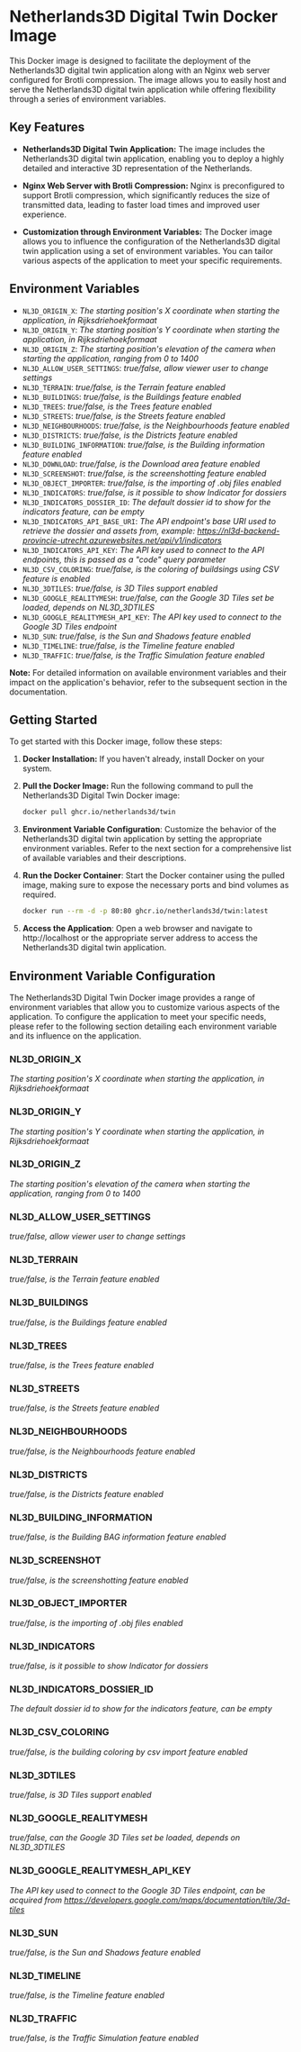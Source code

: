# Netherlands3D Digital Twin Docker Image

This Docker image is designed to facilitate the deployment of the Netherlands3D digital twin application along with an
Nginx web server configured for Brotli compression. The image allows you to easily host and serve the Netherlands3D
digital twin application while offering flexibility through a series of environment variables.

## Key Features

- **Netherlands3D Digital Twin Application:** The image includes the Netherlands3D digital twin application, enabling
  you to deploy a highly detailed and interactive 3D representation of the Netherlands.

- **Nginx Web Server with Brotli Compression:** Nginx is preconfigured to support Brotli compression, which
  significantly reduces the size of transmitted data, leading to faster load times and improved user experience.

- **Customization through Environment Variables:** The Docker image allows you to influence the configuration of the
  Netherlands3D digital twin application using a set of environment variables. You can tailor various aspects of the
  application to meet your specific requirements.

## Environment Variables

- `NL3D_ORIGIN_X`: *The starting position's X coordinate when starting the application, in Rijksdriehoekformaat*
- `NL3D_ORIGIN_Y`: *The starting position's Y coordinate when starting the application, in Rijksdriehoekformaat*
- `NL3D_ORIGIN_Z`: *The starting position's elevation of the camera when starting the application, ranging from 0 to 1400*
- `NL3D_ALLOW_USER_SETTINGS`: *true/false, allow viewer user to change settings*
- `NL3D_TERRAIN`: *true/false, is the Terrain feature enabled*
- `NL3D_BUILDINGS`: *true/false, is the Buildings feature enabled*
- `NL3D_TREES`: *true/false, is the Trees feature enabled*
- `NL3D_STREETS`: *true/false, is the Streets feature enabled*
- `NL3D_NEIGHBOURHOODS`: *true/false, is the Neighbourhoods feature enabled*
- `NL3D_DISTRICTS`: *true/false, is the Districts feature enabled*
- `NL3D_BUILDING_INFORMATION`: *true/false, is the Building information feature enabled*
- `NL3D_DOWNLOAD`: *true/false, is the Download area feature enabled*
- `NL3D_SCREENSHOT`: *true/false, is the screenshotting feature enabled*
- `NL3D_OBJECT_IMPORTER`: *true/false, is the importing of .obj files enabled*
- `NL3D_INDICATORS`: *true/false, is it possible to show Indicator for dossiers*
- `NL3D_INDICATORS_DOSSIER_ID`: *The default dossier id to show for the indicators feature, can be empty*
- `NL3D_INDICATORS_API_BASE_URI`: *The API endpoint's base URI used to retrieve the dossier and assets from, example: https://nl3d-backend-provincie-utrecht.azurewebsites.net/api/v1/indicators*
- `NL3D_INDICATORS_API_KEY`: *The API key used to connect to the API endpoints, this is passed as a "code" query parameter*
- `NL3D_CSV_COLORING`: *true/false, is the coloring of buildsings using CSV feature is enabled*
- `NL3D_3DTILES`: *true/false, is 3D Tiles support enabled*
- `NL3D_GOOGLE_REALITYMESH`: *true/false, can the Google 3D Tiles set be loaded, depends on NL3D_3DTILES*
- `NL3D_GOOGLE_REALITYMESH_API_KEY`: *The API key used to connect to the Google 3D Tiles endpoint*
- `NL3D_SUN`: *true/false, is the Sun and Shadows feature enabled*
- `NL3D_TIMELINE`: *true/false, is the Timeline feature enabled*
- `NL3D_TRAFFIC`: *true/false, is the Traffic Simulation feature enabled*

**Note:** For detailed information on available environment variables and their impact on the application's behavior,
refer to the subsequent section in the documentation.

## Getting Started

To get started with this Docker image, follow these steps:

1. **Docker Installation:** If you haven't already, install Docker on your system.

2. **Pull the Docker Image:** Run the following command to pull the Netherlands3D Digital Twin Docker image:

   ```bash
   docker pull ghcr.io/netherlands3d/twin
   ```

3. **Environment Variable Configuration**: Customize the behavior of the Netherlands3D digital twin application by
   setting the appropriate environment variables. Refer to the next section for a comprehensive list of available
   variables and their descriptions.

4. **Run the Docker Container**: Start the Docker container using the pulled image, making sure to expose the necessary
   ports and bind volumes as required.

   ```bash
   docker run --rm -d -p 80:80 ghcr.io/netherlands3d/twin:latest
   ```

5. **Access the Application**: Open a web browser and navigate to http://localhost or the appropriate server address to
   access the Netherlands3D digital twin application.

## Environment Variable Configuration

The Netherlands3D Digital Twin Docker image provides a range of environment variables that allow you to customize
various aspects of the application. To configure the application to meet your specific needs, please refer to the
following section detailing each environment variable and its influence on the application.

### NL3D_ORIGIN_X

*The starting position's X coordinate when starting the application, in Rijksdriehoekformaat*

### NL3D_ORIGIN_Y

*The starting position's Y coordinate when starting the application, in Rijksdriehoekformaat*

### NL3D_ORIGIN_Z

*The starting position's elevation of the camera when starting the application, ranging from 0 to 1400*

### NL3D_ALLOW_USER_SETTINGS

*true/false, allow viewer user to change settings*

### NL3D_TERRAIN

*true/false, is the Terrain feature enabled*

### NL3D_BUILDINGS

*true/false, is the Buildings feature enabled*

### NL3D_TREES

*true/false, is the Trees feature enabled*

### NL3D_STREETS

*true/false, is the Streets feature enabled*

### NL3D_NEIGHBOURHOODS

*true/false, is the Neighbourhoods feature enabled*

### NL3D_DISTRICTS

*true/false, is the Districts feature enabled*

### NL3D_BUILDING_INFORMATION

*true/false, is the Building BAG information feature enabled*

### NL3D_SCREENSHOT

*true/false, is the screenshotting feature enabled*

### NL3D_OBJECT_IMPORTER

*true/false, is the importing of .obj files enabled*

### NL3D_INDICATORS

*true/false, is it possible to show Indicator for dossiers*

### NL3D_INDICATORS_DOSSIER_ID

*The default dossier id to show for the indicators feature, can be empty*

### NL3D_CSV_COLORING

*true/false, is the building coloring by csv import feature enabled*

### NL3D_3DTILES

*true/false, is 3D Tiles support enabled*

### NL3D_GOOGLE_REALITYMESH
*true/false, can the Google 3D Tiles set be loaded, depends on NL3D_3DTILES*

### NL3D_GOOGLE_REALITYMESH_API_KEY
*The API key used to connect to the Google 3D Tiles endpoint, can be acquired from https://developers.google.com/maps/documentation/tile/3d-tiles*

### NL3D_SUN

*true/false, is the Sun and Shadows feature enabled*

### NL3D_TIMELINE

*true/false, is the Timeline feature enabled*

### NL3D_TRAFFIC

*true/false, is the Traffic Simulation feature enabled*
